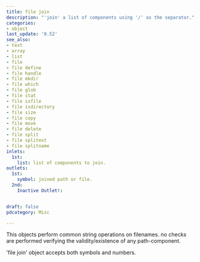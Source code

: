 ```yaml
---
title: file join
description: "'join' a list of components using '/' as the separator."
categories:
- object
last_update: '0.52'
see_also:
- text
- array
- list
- file
- file define
- file handle
- file mkdir
- file which
- file glob
- file stat
- file isfile
- file isdirectory
- file size
- file copy
- file move
- file delete
- file split
- file splitext
- file splitname
inlets:
  1st:
    list: list of components to join.
outlets:
  1st:
    symbol: joined path or file.
  2nd:
    Inactive Outlet!:


draft: false
pdcategory: Misc

---
```


This objects perform common string operations on filenames. no checks are performed verifying the validity/existence of any path-component.

'file join' object accepts both symbols and numbers.
